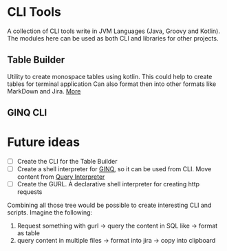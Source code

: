 # CLI Tools
A collection of CLI tools write in JVM Languages (Java, Groovy and Kotlin).
The modules here can be used as both CLI and libraries for other projects.

## Table Builder
Utility to create monospace tables using kotlin.
This could help to create tables for terminal application
Can also format then into other formats like MarkDown and Jira.
[More](table_builder)

## GINQ CLI


# Future ideas
* [ ] Create the CLI for the Table Builder
* [ ] Create a shell interpreter for [GINQ](https://groovy-lang.org/using-ginq.html), so it can be used from CLI. Move content from [Query Interpreter](https://github.com/brunodles/AndroidShellUtils/tree/main/query_interpreter) 
* [ ] Create the GURL. A declarative shell interpreter for creating http requests

Combining all those tree would be possible to create interesting CLI and scripts.
Imagine the following:
1. Request something with gurl -> query the content in SQL like -> format as table
2. query content in multiple files -> format into jira -> copy into clipboard

